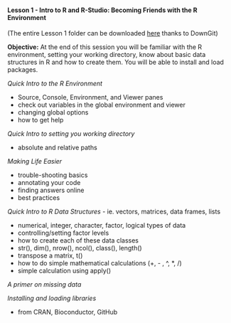 #### Lesson 1 - Intro to R and R-Studio: Becoming Friends with the R Environment

(The entire Lesson 1 folder can be downloaded [here](https://minhaskamal.github.io/DownGit/#/home?url=https://github.com/eacton/CAGEF/tree/master/Lesson_1) thanks to DownGit)

**Objective:** At the end of this session you will be familiar with the R environment, setting your working directory, know about basic data structures in R and how to create them. You will be able to install and load packages.

*Quick Intro to the R Environment*

-   Source, Console, Environment, and Viewer panes
-   check out variables in the global environment and viewer
-   changing global options
-   how to get help

*Quick Intro to setting you working directory*

-   absolute and relative paths

*Making Life Easier*

-   trouble-shooting basics
-   annotating your code
-   finding answers online
-   best practices

*Quick Intro to R Data Structures* - ie. vectors, matrices, data frames, lists

-   numerical, integer, character, factor, logical types of data
-   controlling/setting factor levels
-   how to create each of these data classes
-   str(), dim(), nrow(), ncol(), class(), length()
-   transpose a matrix, t()
-   how to do simple mathematical calculations (+, - , ^, \*, /)
-   simple calculation using apply()

*A primer on missing data*

*Installing and loading libraries*

-   from CRAN, Bioconductor, GitHub
